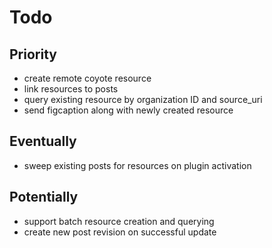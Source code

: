 # Todo

## Priority

* create remote coyote resource
* link resources to posts
* query existing resource by organization ID and source\_uri
* send figcaption along with newly created resource

## Eventually

* sweep existing posts for resources on plugin activation

## Potentially

* support batch resource creation and querying 
* create new post revision on successful update
